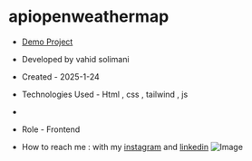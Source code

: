 # apiopenweathermap

- [Demo Project](https://vahidsolimani.github.io/apiopenweathermap/)

- Developed by vahid solimani

- Created - 2025-1-24

- Technologies Used - Html , css , tailwind , js
- 
- Role - Frontend

- How to reach me : with my [instagram](https://instagram.com/vahidsolimani.dev) and [linkedin](https://www.linkedin.com/in/vahid-solimani-33403a333?utm_source=share&utm_campaign=share_via&utm_content=profile&utm_medium=android_app)
![Image](https://github.com/user-attachments/assets/25ec0a6b-afd2-4dd1-aa5f-f41f56da334c)
